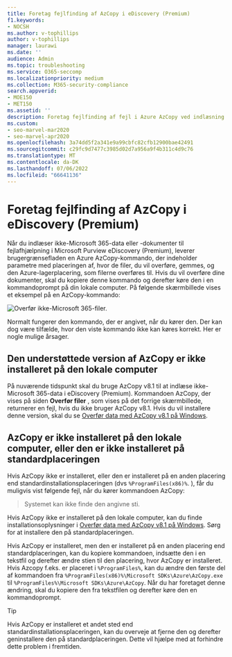 ```yaml
---
title: Foretag fejlfinding af AzCopy i eDiscovery (Premium)
f1.keywords:
- NOCSH
ms.author: v-tophillips
author: v-tophillips
manager: laurawi
ms.date: ''
audience: Admin
ms.topic: troubleshooting
ms.service: O365-seccomp
ms.localizationpriority: medium
ms.collection: M365-security-compliance
search.appverid:
- MOE150
- MET150
ms.assetid: ''
description: Foretag fejlfinding af fejl i Azure AzCopy ved indlæsning af data, der ikke er Office 365, for fejlafhjælpning i eDiscovery (Premium).
ms.custom:
- seo-marvel-mar2020
- seo-marvel-apr2020
ms.openlocfilehash: 3a74dd5f2a341e9a99cbfc82cfb12900bae42491
ms.sourcegitcommit: c29fc9d7477c3985d02d7a956a9f4b311c4d9c76
ms.translationtype: MT
ms.contentlocale: da-DK
ms.lasthandoff: 07/06/2022
ms.locfileid: "66641136"
---
```

# <a name="troubleshoot-azcopy-in-ediscovery-premium"></a>Foretag fejlfinding af AzCopy i eDiscovery (Premium)

Når du indlæser ikke-Microsoft 365-data eller -dokumenter til fejlafhjælpning i Microsoft Purview eDiscovery (Premium), leverer brugergrænsefladen en Azure AzCopy-kommando, der indeholder parametre med placeringen af, hvor de filer, du vil overføre, gemmes, og den Azure-lagerplacering, som filerne overføres til. Hvis du vil overføre dine dokumenter, skal du kopiere denne kommando og derefter køre den i en kommandoprompt på din lokale computer.  På følgende skærmbillede vises et eksempel på en AzCopy-kommando:

![Overfør ikke-Microsoft 365-filer.](../media/46ba68f6-af11-4e70-bb91-5fc7973516e3.png)

Normalt fungerer den kommando, der er angivet, når du kører den. Der kan dog være tilfælde, hvor den viste kommando ikke kan køres korrekt. Her er nogle mulige årsager.

## <a name="the-supported-version-of-azcopy-isnt-installed-on-the-local-computer"></a>Den understøttede version af AzCopy er ikke installeret på den lokale computer

På nuværende tidspunkt skal du bruge AzCopy v8.1 til at indlæse ikke-Microsoft 365-data i eDiscovery (Premium). Kommandoen AzCopy, der vises på siden **Overfør filer** , som vises på det forrige skærmbillede, returnerer en fejl, hvis du ikke bruger AzCopy v8.1. Hvis du vil installere denne version, skal du se [Overfør data med AzCopy v8.1 på Windows](/previous-versions/azure/storage/storage-use-azcopy).

## <a name="azcopy-isnt-installed-on-the-local-computer-or-its-not-installed-in-the-default-location"></a>AzCopy er ikke installeret på den lokale computer, eller den er ikke installeret på standardplaceringen

Hvis AzCopy ikke er installeret, eller den er installeret på en anden placering end standardinstallationsplaceringen (dvs `%ProgramFiles(x86)%`. ), får du muligvis vist følgende fejl, når du kører kommandoen AzCopy:

> Systemet kan ikke finde den angivne sti.

Hvis AzCopy ikke er installeret på den lokale computer, kan du finde installationsoplysninger i [Overfør data med AzCopy v8.1 på Windows](/previous-versions/azure/storage/storage-use-azcopy). Sørg for at installere den på standardplaceringen.

Hvis AzCopy er installeret, men den er installeret på en anden placering end standardplaceringen, kan du kopiere kommandoen, indsætte den i en tekstfil og derefter ændre stien til den placering, hvor AzCopy er installeret. Hvis Azcopy f.eks. er placeret i `%ProgramFiles%`, kan du ændre den første del af kommandoen fra `%ProgramFiles(x86)%\Microsoft SDKs\Azure\AzCopy.exe` til `%ProgramFiles%\Microsoft SDKs\Azure\AzCopy`. Når du har foretaget denne ændring, skal du kopiere den fra tekstfilen og derefter køre den en kommandoprompt.

> [!TIP]
> Hvis AzCopy er installeret et andet sted end standardinstallationsplaceringen, kan du overveje at fjerne den og derefter geninstallere den på standardplaceringen. Dette vil hjælpe med at forhindre dette problem i fremtiden.